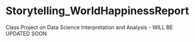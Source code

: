 # Storytelling_WorldHappinessReport
Class Project on Data Science Interpretation and Analysis - WILL BE UPDATED SOON
